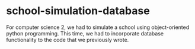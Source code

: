 # school-simulation-database
For computer science 2, we had to simulate a school using object-oriented python programming. This time, we had to incorporate database functionality to the code that we previously wrote.
